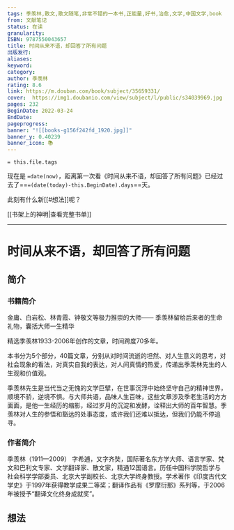 ```yaml
---
tags: 季羡林,散文,散文随笔,非常不错的一本书,正能量,好书,治愈,文学,中国文学,book
from: 文献笔记
status: 在读
granularity: 
ISBN: 9787550043657
title: 时间从来不语，却回答了所有问题
出版发行: 
aliases: 
keyword: 
category: 
author: 季羡林
rating: 8.6
link: https://m.douban.com/book/subject/35659331/
cover:  https://img1.doubanio.com/view/subject/l/public/s34039969.jpg
pages: 232
BeginDate: 2022-03-24
EndDate:
pageprogress:
banner: "![[books-g156f242fd_1920.jpg]]"
banner_y: 0.40239
banner_icon: 📚
---
```


```
= this.file.tags
```


现在是 `=date(now)`，距离第一次看《时间从来不语，却回答了所有问题》已经过去了==`=(date(today)-this.BeginDate).days`==天。

此刻有什么新[[#想法]]呢？

[[书架上的神明|查看完整书单]]

---
# 时间从来不语，却回答了所有问题

## 简介
### 书籍简介

金庸、白岩松、林青霞、钟敬文等极力推崇的大师——
季羡林留给后来者的生命礼物，囊括大师一生精华

精选季羡林1933-2006年创作的文章，时间跨度70多年。

本书分为5个部分，40篇文章，分别从对时间流逝的坦然、对人生意义的思考，对社会现象的看法，对真实自我的表达，对人间真情的热爱，传递出季羡林先生的人生观和价值观。

季羡林先生是当代当之无愧的文学巨擘，在世事沉浮中始终坚守自己的精神世界，顺境不骄，逆境不惧。与大师共语，品味人生百味，这些文章涉及季老生活的方方面面，是他一生经历的缩影，经过岁月的沉淀和发酵，诠释出大师的百年智慧。季羡林对人生的参悟和豁达的处事态度，或许我们还难以抵达，但我们仍能不停追寻。


### 作者简介

季羡林（1911—2009）
字希逋，又字齐奘，国际著名东方学大师、语言学家、梵文和巴利文专家、文学翻译家、散文家，精通12国语言。历任中国科学院哲学与社会科学学部委员、北京大学副校长、北京大学终身教授。学术著作《印度古代文学史》于1997年获得教学成果二等奖；翻译作品有《罗摩衍那》系列等，于2006年被授予“翻译文化终身成就奖”。


## 想法


